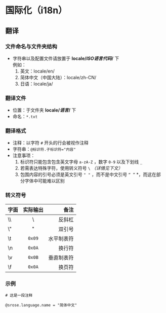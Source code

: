 # 国际化（i18n）
## 翻译
### 文件命名与文件夹结构  
- 字符串以及配置文件请放置于 **locale/*ISO语言代码*/** 下  
  例如：  
  1. 英文：locale/en/
  2. 简体中文（中国大陆）：locale/zh-CN/
  3. 日语：locale/ja/

### 翻译文件
- 位置：于文件夹 **locale/*语言*/** 下  
- 命名：`*.txt`

### 翻译格式
- 注释：以字符 `#` 开头的行会被视作注释  
- 字符串：`@标识符.子标识符="内容"`  
- 注意事项：  
  1. 标识符只能包含包含英文字母 `a-zA-Z` ，数字 `0-9` 以及下划线 `_`
  2. 若需表达特殊字符，使用转义符号 `\` *（详情见下文）*
  3. 包围内容的引号必须是英文引号 `" "` ，而不是中文引号 `“ ”` *，而这在部分字体中可能难以区别  

### 转义符号
| 字面 | 实际输出 | 备注 |
|:-|:-:|-:|
| \\\\ | \\ | 反斜杠 |
| \\" | " | 双引号 |
| \\t | `0x09` | 水平制表符 |
| \\n | `0x0A` | 换行符 |
| \\v | `0x0B` | 垂直制表符 |
| \\f | `0x0A` | 换页符 |

### 示例
```
# 这是一段注释

@srose.language.name = "简体中文"
```